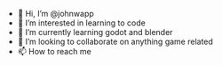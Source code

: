 - 👋 Hi, I’m @johnwapp
- 👀 I’m interested in learning to code
- 🌱 I’m currently learning godot and blender
- 💞️ I’m looking to collaborate on anything game related
- 📫 How to reach me
